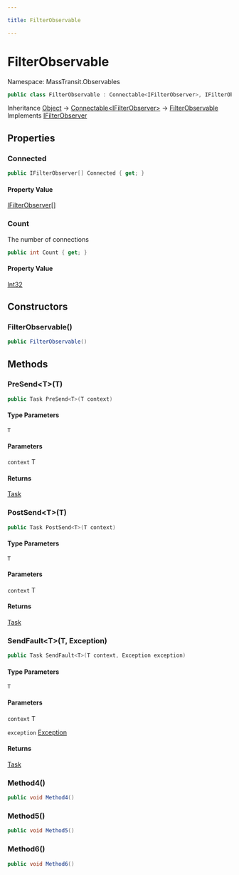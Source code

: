 ```yaml
---

title: FilterObservable

---
```


# FilterObservable

Namespace: MassTransit.Observables

```csharp
public class FilterObservable : Connectable<IFilterObserver>, IFilterObserver
```

Inheritance [Object](https://learn.microsoft.com/en-us/dotnet/api/system.object) → [Connectable\<IFilterObserver\>](../masstransit-util/connectable-1) → [FilterObservable](../masstransit-observables/filterobservable)<br/>
Implements [IFilterObserver](../masstransit/ifilterobserver)

## Properties

### **Connected**

```csharp
public IFilterObserver[] Connected { get; }
```

#### Property Value

[IFilterObserver[]](../masstransit/ifilterobserver)<br/>

### **Count**

The number of connections

```csharp
public int Count { get; }
```

#### Property Value

[Int32](https://learn.microsoft.com/en-us/dotnet/api/system.int32)<br/>

## Constructors

### **FilterObservable()**

```csharp
public FilterObservable()
```

## Methods

### **PreSend\<T\>(T)**

```csharp
public Task PreSend<T>(T context)
```

#### Type Parameters

`T`<br/>

#### Parameters

`context` T<br/>

#### Returns

[Task](https://learn.microsoft.com/en-us/dotnet/api/system.threading.tasks.task)<br/>

### **PostSend\<T\>(T)**

```csharp
public Task PostSend<T>(T context)
```

#### Type Parameters

`T`<br/>

#### Parameters

`context` T<br/>

#### Returns

[Task](https://learn.microsoft.com/en-us/dotnet/api/system.threading.tasks.task)<br/>

### **SendFault\<T\>(T, Exception)**

```csharp
public Task SendFault<T>(T context, Exception exception)
```

#### Type Parameters

`T`<br/>

#### Parameters

`context` T<br/>

`exception` [Exception](https://learn.microsoft.com/en-us/dotnet/api/system.exception)<br/>

#### Returns

[Task](https://learn.microsoft.com/en-us/dotnet/api/system.threading.tasks.task)<br/>

### **Method4()**

```csharp
public void Method4()
```

### **Method5()**

```csharp
public void Method5()
```

### **Method6()**

```csharp
public void Method6()
```
